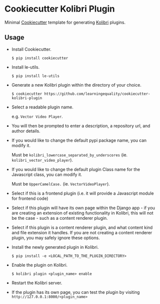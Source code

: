 # Cookiecutter Kolibri Plugin
Minimal [Cookiecutter](https://github.com/audreyr/cookiecutter) template for generating [Kolibri](https://github.com/learningequality/kolibri) plugins.

## Usage

* Install Cookiecutter.

  `$ pip install cookiecutter`

* Install le-utils.

  `$ pip install le-utils`

* Generate a new Kolibri plugin within the directory of your choice.

  `$ cookiecutter https://github.com/learningequality/cookiecutter-kolibri-plugin`

* Select a readable plugin name. 
  
  e.g. `Vector Video Player`.

* You will then be prompted to enter a description, a repository url, and author details.

* If you would like to change the default pypi package name, you can modify it. 
  
  Must be `kolibri_lowercase_separated_by_underscores` (ie. `kolibri_vector_video_player`).

* If you would like to change the default plugin Class name for the Javascript class, you can modify it. 
  
  Must be `UpperCamelCase.` (ie. `VectorVideoPlayer`).

* Select if this is a frontend plugin (i.e. it will provide a Javascript module for frontend code)

* Select if this plugin will have its own page within the Django app - if you are creating an extension of existing functionality in Kolibri, this will not be the case - such as a content renderer plugin.

* Select if this plugin is a content renderer plugin, and what content kind and file extension it handles. If you are not creating a content renderer plugin, you may safely ignore these options.

* Install the newly generated plugin in Kolibri.

  `$ pip install -e <LOCAL_PATH_TO_THE_PLUGIN_DIRECTORY>`
  
  
* Enable the plugin on Kolibri.

  `$ kolibri plugin <plugin_name> enable`
  

* Restart the Kolibri server.


* If the plugin has its own page, you can test the plugin by visiting `http://127.0.0.1:8000/<plugin_name>`
